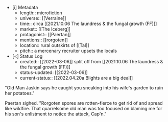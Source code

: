 
- [i] Metadata
	- length:: microfiction
	- universe:: [[Verraine]]
	- time:: circa [[2021.10.06 The laundress & the fungal growth (FF)]]
	- market:: [[The Iceberg]]
	- protagonist:: [[Paertan]] 
	- mentions:: [[rorgoten]]
	- location:: rural outskirts of [[Tal]]
	- pitch:: a mercenary recruiter upsets the locals
- [<]  Status Log
	- created:: [[2022-03-06]] split off from [[2021.10.06 The laundress & the fungal growth (FF)]]
	- status-updated: [[2022-03-06]]
	- current-status:: [[2022.04.20a Blights are a big deal]]

"Old Man Jaskin says he caught you sneaking into his wife's garden to ruin her potatoes."
 
Paertan sighed. "Rorgoten spores are rotten-fierce to get rid of and spread like wildfire. That quarrelsome old man was too focused on blaming me for his son's enlistment to notice the attack, Cap'n."